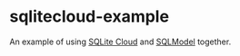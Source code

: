 # sqlitecloud-example
An example of using [SQLite Cloud](https://sqlitecloud.io/) and [SQLModel](https://sqlmodel.tiangolo.com/) together.
